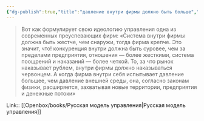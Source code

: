 ```yaml
---
{"dg-publish":true,"title":"давление внутри фирмы должно быть больше","tags":["quotes"],"date":"2023-11-13T11:46:56+04:00","modified_at":"2024-01-24T10:20:44+03:00","aliases":"давление внутри фирмы должно быть больше","dg-path":"/quotes/202311131146.md","permalink":"/quotes/202311131146/","dgPassFrontmatter":true}
---
```



> Вот как формулирует свою идеологию управления одна из современных преуспевающих фирм: «Система внутри фирмы должна быть жестче, чем снаружи, тогда фирма крепче. Это значит, что! конкуренция внутри должна быть суровее, чем за пределами предприятия, отношения — более жесткими, система поощрений и наказаний — более четкой. То, за что рынок наказывает рублем, внутри фирмы должно наказываться червонцем. А когда фирма внутри себя испытывает давление большее, чем давление внешней среды, она, согласно законам физики, расширяется, захватывая новые территории, предприятия и денежные потоки»

Link:: [[Openbox/books/Русская модель управления|Русская модель управления]]
